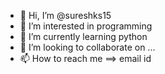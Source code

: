 - 👋 Hi, I’m @sureshks15
- 👀 I’m interested in programming
- 🌱 I’m currently learning python
- 💞️ I’m looking to collaborate on ...
- 📫 How to reach me ==> email id

<!---
sureshks15/sureshks15 is a ✨ special ✨ repository because its `README.md` (this file) appears on your GitHub profile.
You can click the Preview link to take a look at your changes.
--->
